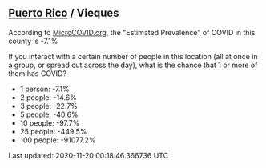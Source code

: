 
## [Puerto Rico](/united-states/puerto-rico) / Vieques

According to [MicroCOVID.org](http://microcovid.org),
the "Estimated Prevalence" of COVID in this county is -7.1%

If you interact with a certain number of people in this location
(all at once in a group, or spread out across the day), what is the chance that
1 or more of them has COVID?

- 1 person: -7.1%
- 2 people: -14.6%
- 3 people: -22.7%
- 5 people: -40.6%
- 10 people: -97.7%
- 25 people: -449.5%
- 100 people: -91077.2%

Last updated: 2020-11-20 00:18:46.366736 UTC
